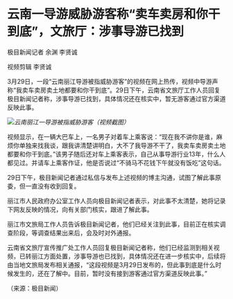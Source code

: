 # 云南一导游威胁游客称“卖车卖房和你干到底”，文旅厅：涉事导游已找到

极目新闻记者 余渊 李贤诚

视频剪辑 李贤诚

3月29日，一段“云南丽江导游被指威胁游客”的视频在网上热传，视频中导游声称“我卖车卖房卖土地都要和你干到底”。29日下午，云南省文旅厅工作人员回复极目新闻记者称，涉事导游已找到，具体情况还在核实中，暂无游客通过官方渠道反映此事。

![](https://inews.gtimg.com/news_bt/O2-qQvyCDyLh91DnR7wc8I1GPty4sO--_qhKGevOisU_EAA/1000)_云南丽江一导游被指威胁游客（视频截图）_

视频显示，在一辆大巴车上，一名男子对着车上乘客说：“现在我不讲你是谁，麻烦你单独来找我谈，跟我讲清楚讲明白，大不了我导游不干了，我卖车卖房卖土地都要和你干到底。”该男子随后还对车上乘客表示，自己从事导游行业13年，什么人都见过。并请车上乘客作证，他是否说过“不骑马不花钱下午就没有饭吃”这句话。

29日下午，极目新闻记者通过私信与发布上述视频的博主沟通，试图了解此事原委，但一直没有收到回复。

丽江市人民政府办公室工作人员向极目新闻记者表示，对此事不太清楚，她将记录下网友反映的情况，向有关部门核实，跟进了解此事。

丽江市文旅局工作人员告诉极目新闻记者，他们已经关注到此事，目前正在核实调查阶段，等调查结果出来后，会及时对外通报。

云南省文旅厅宣传推广处工作人员回复极目新闻记者称，他们已经监测到相关视频，已转丽江方面处置，涉事导游也已找到，具体情况还在进一步核实中，后续将由当地文旅局发布相关通报，“这段视频是3月29日发布的，但此事到底是什么时候发生的，还在了解中。目前，暂时没有接到游客通过官方渠道反映此事。”

（来源：极目新闻）

